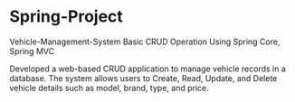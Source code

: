# Spring-Project
Vehicle-Management-System
Basic CRUD Operation Using Spring Core, Spring MVC

Developed a web-based CRUD application to manage vehicle records in a database. The system allows users to Create, Read, Update, and Delete vehicle details such as model, brand, type, and price.
